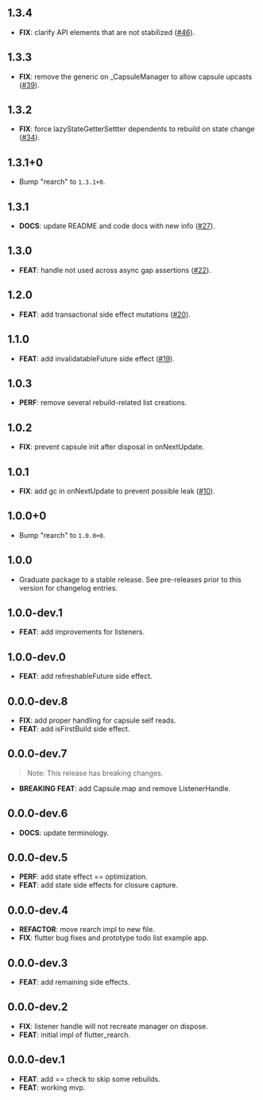 ## 1.3.4

 - **FIX**: clarify API elements that are not stabilized ([#46](https://github.com/GregoryConrad/rearch-dart/issues/46)).

## 1.3.3

 - **FIX**: remove the generic on _CapsuleManager to allow capsule upcasts ([#39](https://github.com/GregoryConrad/rearch-dart/issues/39)).

## 1.3.2

 - **FIX**: force lazyStateGetterSettter dependents to rebuild on state change ([#34](https://github.com/GregoryConrad/rearch-dart/issues/34)).

## 1.3.1+0

 - Bump "rearch" to `1.3.1+0`.

## 1.3.1

 - **DOCS**: update README and code docs with new info ([#27](https://github.com/GregoryConrad/rearch-dart/issues/27)).

## 1.3.0

 - **FEAT**: handle not used across async gap assertions ([#22](https://github.com/GregoryConrad/rearch-dart/issues/22)).

## 1.2.0

 - **FEAT**: add transactional side effect mutations ([#20](https://github.com/GregoryConrad/rearch-dart/issues/20)).

## 1.1.0

 - **FEAT**: add invalidatableFuture side effect ([#19](https://github.com/GregoryConrad/rearch-dart/issues/19)).

## 1.0.3

 - **PERF**: remove several rebuild-related list creations.

## 1.0.2

 - **FIX**: prevent capsule init after disposal in onNextUpdate.

## 1.0.1

 - **FIX**: add gc in onNextUpdate to prevent possible leak ([#10](https://github.com/GregoryConrad/rearch-dart/issues/10)).

## 1.0.0+0

 - Bump "rearch" to `1.0.0+0`.

## 1.0.0

 - Graduate package to a stable release. See pre-releases prior to this version for changelog entries.

## 1.0.0-dev.1

 - **FEAT**: add improvements for listeners.

## 1.0.0-dev.0

 - **FEAT**: add refreshableFuture side effect.

## 0.0.0-dev.8

 - **FIX**: add proper handling for capsule self reads.
 - **FEAT**: add isFirstBuild side effect.

## 0.0.0-dev.7

> Note: This release has breaking changes.

 - **BREAKING** **FEAT**: add Capsule.map and remove ListenerHandle.

## 0.0.0-dev.6

 - **DOCS**: update terminology.

## 0.0.0-dev.5

 - **PERF**: add state effect == optimization.
 - **FEAT**: add state side effects for closure capture.

## 0.0.0-dev.4

 - **REFACTOR**: move rearch impl to new file.
 - **FIX**: flutter bug fixes and prototype todo list example app.

## 0.0.0-dev.3

 - **FEAT**: add remaining side effects.

## 0.0.0-dev.2

 - **FIX**: listener handle will not recreate manager on dispose.
 - **FEAT**: initial impl of flutter_rearch.

## 0.0.0-dev.1

 - **FEAT**: add == check to skip some rebuilds.
 - **FEAT**: working mvp.

